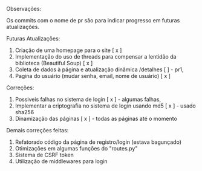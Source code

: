 Observações:

Os commits com o nome de pr são para indicar progresso em futuras atualizações.

Futuras Atualizações:

1. Criação de uma homepage para o site [ x ]
2. Implementação do uso de threads para compensar a lentidão da biblioteca (Beautiful Soup) [ x ]
3. Coleta de dados à página e atualização dinâmica /detalhes [ ] - pr1, 
4. Pagina do usuário (mudar senha, email, nome de usuário) [ x ]

Correções:

1. Possiveis falhas no sistema de login [ x ] - algumas falhas,
2. Implementar a criptografia no sistema de login usando md5 [ x ] - usado sha256
3. Dinamização das páginas [ x ] - todas as páginas até o momento

Demais correções feitas:

1. Refatorado código da página de registro/login (estava bagunçado) 
2. Otimizações em algumas funções do "routes.py"
3. Sistema de CSRF token
4. Utilização de middlewares para login
